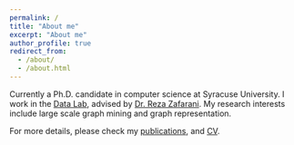 ```yaml
---
permalink: /
title: "About me"
excerpt: "About me"
author_profile: true
redirect_from: 
  - /about/
  - /about.html
---
```


Currently a Ph.D. candidate in computer science at Syracuse University. I work in the [Data Lab](https://data.syr.edu/), advised by [Dr. Reza Zafarani](http://ecs.syr.edu/faculty/reza/). My research interests include large scale graph mining and graph representation. 

For more details, please check my [publications](/publications/), and [CV](/cv/).
